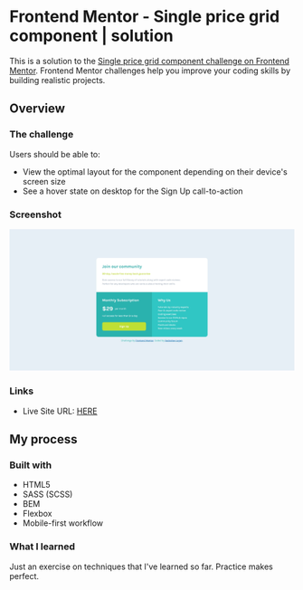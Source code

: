 # Frontend Mentor - Single price grid component | solution

This is a solution to the [Single price grid component challenge on Frontend Mentor](https://www.frontendmentor.io/challenges/single-price-grid-component-5ce41129d0ff452fec5abbbc). Frontend Mentor challenges help you improve your coding skills by building realistic projects.

## Overview

### The challenge

Users should be able to:

- View the optimal layout for the component depending on their device's screen size
- See a hover state on desktop for the Sign Up call-to-action

### Screenshot

![](./screenshot.jpg)

### Links

- Live Site URL: [HERE](https://radoslawlagan.github.io/Single-price-grid-component/)

## My process

### Built with

- HTML5
- SASS (SCSS)
- BEM
- Flexbox
- Mobile-first workflow

### What I learned

Just an exercise on techniques that I've learned so far. Practice makes perfect.
